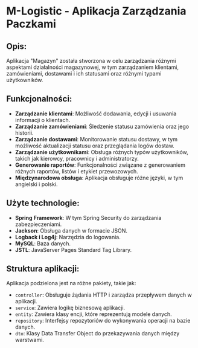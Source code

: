 # M-Logistic - Aplikacja Zarządzania Paczkami

## Opis:
Aplikacja "Magazyn" została stworzona w celu zarządzania różnymi aspektami działalności magazynowej, w tym zarządzaniem klientami,
zamówieniami, dostawami i ich statusami oraz różnymi typami użytkowników.

## Funkcjonalności:
- **Zarządzanie klientami**: Możliwość dodawania, edycji i usuwania informacji o klientach.
- **Zarządzanie zamówieniami**: Śledzenie statusu zamówienia oraz jego historii.
- **Zarządzanie dostawami**: Monitorowanie statusu dostawy, w tym możliwość aktualizacji statusu oraz przeglądania logów dostaw.
- **Zarządzanie użytkownikami**: Obsługa różnych typów użytkowników, takich jak kierowcy, pracownicy i administratorzy.
- **Generowanie raportów**: Funkcjonalności związane z generowaniem różnych raportów, listów i etykiet przewozowych.
- **Międzynarodowa obsługa**: Aplikacja obsługuje różne języki, w tym angielski i polski.

## Użyte technologie:
- **Spring Framework**: W tym Spring Security do zarządzania zabezpieczeniami.
- **Jackson**: Obsługa danych w formacie JSON.
- **Logback i Log4j**: Narzędzia do logowania.
- **MySQL**: Baza danych.
- **JSTL**: JavaServer Pages Standard Tag Library.

## Struktura aplikacji:
Aplikacja podzielona jest na różne pakiety, takie jak:
- `controller`: Obsługuje żądania HTTP i zarządza przepływem danych w aplikacji.
- `service`: Zawiera logikę biznesową aplikacji.
- `entity`: Zawiera klasy encji, które reprezentują modele danych.
- `repository`: Interfejsy repozytoriów do wykonywania operacji na bazie danych.
- `dto`: Klasy Data Transfer Object do przekazywania danych między warstwami.
